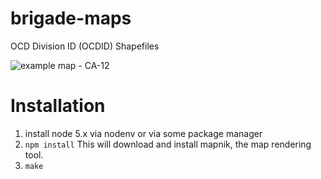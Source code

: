 brigade-maps
============================

OCD Division ID (OCDID) Shapefiles

![example map - CA-12](https://raw.githubusercontent.com/tdooner/brigade-maps/master/example.png)

# Installation

1. install node 5.x via nodenv or via some package manager
2. `npm install`
   This will download and install mapnik, the map rendering tool.
3. `make`

